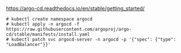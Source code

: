 https://argo-cd.readthedocs.io/en/stable/getting_started/

```
# kubectl create namespace argocd
# kubectl apply -n argocd -f https://raw.githubusercontent.com/argoproj/argo-cd/stable/manifests/install.yaml
# kubectl patch svc argocd-server -n argocd -p '{"spec": {"type": "LoadBalancer"}}'
```
